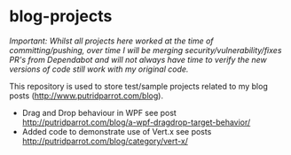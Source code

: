 # blog-projects

_Important: Whilst all projects here worked at the time of committing/pushing, over time I will be merging security/vulnerability/fixes PR's from Dependabot and will not always have time to verify the new versions of code still work with my original code._

This repository is used to store test/sample projects related to my blog posts (http://www.putridparrot.com/blog). 

* Drag and Drop behaviour in WPF see post http://putridparrot.com/blog/a-wpf-dragdrop-target-behavior/
* Added code to demonstrate use of Vert.x see posts http://putridparrot.com/blog/category/vert-x/
